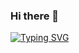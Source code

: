 ### Hi there 👋
 
 [![Typing SVG](https://readme-typing-svg.demolab.com?font=Fira+Code&size=17&pause=1000&width=435&lines=Python+%7C+SQL+%7C+Power+BI+%7C+Excel+%7CETL;Open+For+Work+%7C+Full-Time+%7C+Freelancing+;Providing+Data-driven+Solutions;For+Business+Growth+)](https://git.io/typing-svg)
 
<!--
**mohamedmostafa1997pro/mohamedmostafa1997pro** is a ✨ _special_ ✨ repository because its `README.md` (this file) appears on your GitHub profile.

Here are some ideas to get you started:

- 🔭 I’m currently working on ...
- 🌱 I’m currently learning ...
- 👯 I’m looking to collaborate on ...
- 🤔 I’m looking for help with ...
- 💬 Ask me about ...
- 📫 How to reach me: ...
- 😄 Pronouns: ...
- ⚡ Fun fact: ...
-->
